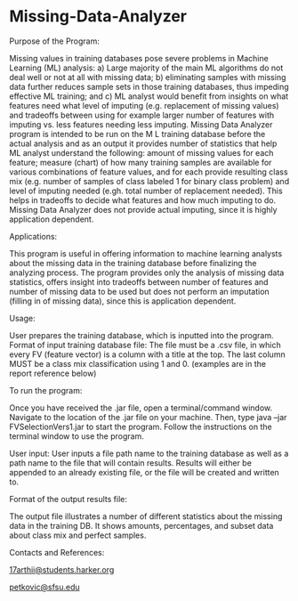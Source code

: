 # Missing-Data-Analyzer
Purpose of the Program:

Missing values in  training databases pose severe problems in Machine Learning (ML)  analysis: a) Large majority of the main ML algorithms  do not deal well or not at all with missing data; b) eliminating samples with missing data further reduces sample sets in those training databases, thus  impeding effective  ML training; and c)  ML analyst would benefit from insights on what features need what level of imputing (e.g. replacement of missing values) and tradeoffs between using for example larger number of features with imputing vs. less features needing less imputing. 
Missing Data Analyzer program is intended to be run on the M L training database before the actual analysis and as an output it provides number of statistics that help ML analyst understand the following: amount of missing values for each feature; measure (chart) of how many training samples are available for various combinations of feature values, and for each provide resulting class mix (e.g. number of samples of class labeled 1 for binary class problem) and level of imputing needed (e.gh. total number of replacement needed). This helps in tradeoffs to decide what features and how much imputing to do.   Missing Data Analyzer does not provide actual imputing, since it is highly application dependent.

Applications:

This program is useful in offering information to machine learning analysts about the missing data in the training database before finalizing the analyzing process. The program provides only the analysis of missing data statistics, offers insight into tradeoffs between number of features and number of missing data to be used but does not perform an imputation (filling in of missing data), since this is application dependent.

Usage:

User prepares the training database, which is inputted into the program. 
Format of input training database file: The file must be a .csv file, in which every FV (feature vector) is a column with a title at the top. The last column MUST be a class mix classification using 1 and 0.  (examples are in the report reference below)

To run the program:

Once you have received the .jar file, open a terminal/command window. Navigate to the location of the .jar file on your machine. Then, type java –jar FVSelectionVers1.jar to start the program. Follow the instructions on the terminal window to use the program.

User input: User inputs a file path name to the training database as well as a path name to the file that will contain results. Results will either be appended to an already existing file, or the file will be created and written to.

Format of the output results file: 

The output file illustrates a number of different statistics about the missing data in the training DB. It shows amounts, percentages, and subset data about class mix and perfect samples.

Contacts and References:

17arthii@students.harker.org

petkovic@sfsu.edu 
